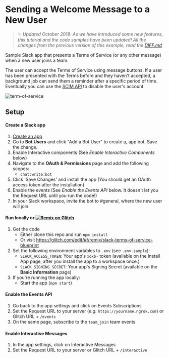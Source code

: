 # Sending a Welcome Message to a New User 

> :sparkles: *Updated October 2018: As we have introduced some new features, this tutorial and the code samples have been updated! All the changes from the previous version of this example, read the [DIFF.md](DIFF.md)*

Sample Slack app that presents a Terms of Service (or any other message) when a new user joins a team.

The user can accept the Terms of Service using message buttons. If a user has been presented with the Terms before and they haven't accepted, a background job can send them a reminder after a specific period of time. Eventually you can use the [SCIM API](https://api.slack.com/scim) to disable the user's account.

![term-of-service](https://user-images.githubusercontent.com/700173/27111030-42359a02-5062-11e7-9750-385ae9ca084e.png)

## Setup

#### Create a Slack app

1. [Create an app](https://api.slack.com/apps)
2. Go to **Bot Users** and click "Add a Bot User" to create a, app bot. Save the change.
3. Enable Interactive components (See *Enable Interactive Components* below)
4. Navigate to the **OAuth & Permissions** page and add the following scopes:
    * `chat:write:bot`
5. Click 'Save Changes' and install the app (You should get an OAuth access token after the installation)
6. Enable the events (See *Enable the Events API* below. It doesn't let you  the Request URL until you run the code!)
7. In your Slack workspace, invite the bot to #general, where the new user will join.

#### Run locally or [![Remix on Glitch](https://cdn.glitch.com/2703baf2-b643-4da7-ab91-7ee2a2d00b5b%2Fremix-button.svg)](https://glitch.com/edit/#!/remix/slack-terms-of-service-blueprint)
1. Get the code
    * Either clone this repo and run `npm install`
    * Or visit https://glitch.com/edit/#!/remix/slack-terms-of-service-blueprint
2. Set the following environment variables to `.env` (see `.env.sample`):
    * `SLACK_ACCESS_TOKEN`: Your app's `xoxb-` token (available on the Install App page, after you install the app to a workspace once.)
    * `SLACK_SIGNING_SECRET`: Your app's Signing Secret (available on the **Basic Information** page)
3. If you're running the app locally:
    * Start the app (`npm start`)

#### Enable the Events API
1. Go back to the app settings and click on Events Subscriptions
1. Set the Request URL to your server (*e.g.* `https://yourname.ngrok.com`) or Glitch URL + `/events`
1. On the same page, subscribe to the `team_join` team events

#### Enable Interactive Messages
1. In the app settings, click on Interactive Messages
1. Set the Request URL to your server or Glitch URL + `/interactive`
